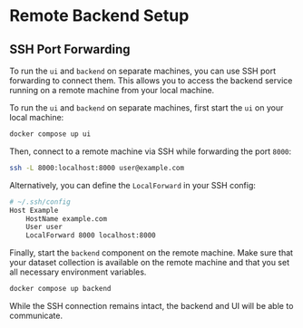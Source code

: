# Remote Backend Setup

## SSH Port Forwarding

To run the `ui` and `backend` on separate machines, you can use SSH port forwarding to connect them.
This allows you to access the backend service running on a remote machine from your local machine.

To run the `ui` and `backend` on separate machines, first start the `ui` on your local machine:

```bash
docker compose up ui
```

Then, connect to a remote machine via SSH while forwarding the port `8000`:

```bash
ssh -L 8000:localhost:8000 user@example.com
```

Alternatively, you can define the `LocalForward` in your SSH config:

```bash
# ~/.ssh/config
Host Example
    HostName example.com
    User user
    LocalForward 8000 localhost:8000
```

Finally, start the `backend` component on the remote machine.
Make sure that your dataset collection is available on the remote machine and that you set all necessary environment variables.

```bash
docker compose up backend
```

While the SSH connection remains intact, the backend and UI will be able to communicate.
